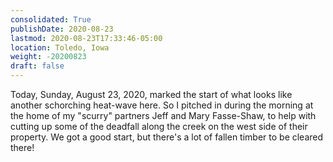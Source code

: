 ```yaml
---
consolidated: True
publishDate: 2020-08-23
lastmod: 2020-08-23T17:33:46-05:00
location: Toledo, Iowa
weight: -20200823
draft: false
---
```

Today, Sunday, August 23, 2020, marked the start of what looks like another schorching heat-wave here. So I pitched in during the morning at the home of my "scurry" partners Jeff and Mary Fasse-Shaw, to help with cutting up some of the deadfall along the creek on the west side of their property.  We got a good start, but there's a lot of fallen timber to be cleared there!
